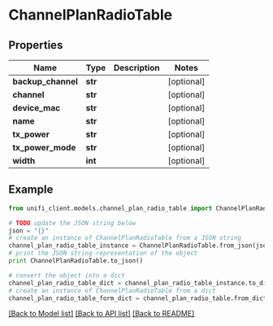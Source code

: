 # ChannelPlanRadioTable


## Properties

Name | Type | Description | Notes
------------ | ------------- | ------------- | -------------
**backup_channel** | **str** |  | [optional] 
**channel** | **str** |  | [optional] 
**device_mac** | **str** |  | [optional] 
**name** | **str** |  | [optional] 
**tx_power** | **str** |  | [optional] 
**tx_power_mode** | **str** |  | [optional] 
**width** | **int** |  | [optional] 

## Example

```python
from unifi_client.models.channel_plan_radio_table import ChannelPlanRadioTable

# TODO update the JSON string below
json = "{}"
# create an instance of ChannelPlanRadioTable from a JSON string
channel_plan_radio_table_instance = ChannelPlanRadioTable.from_json(json)
# print the JSON string representation of the object
print ChannelPlanRadioTable.to_json()

# convert the object into a dict
channel_plan_radio_table_dict = channel_plan_radio_table_instance.to_dict()
# create an instance of ChannelPlanRadioTable from a dict
channel_plan_radio_table_form_dict = channel_plan_radio_table.from_dict(channel_plan_radio_table_dict)
```
[[Back to Model list]](../README.md#documentation-for-models) [[Back to API list]](../README.md#documentation-for-api-endpoints) [[Back to README]](../README.md)


